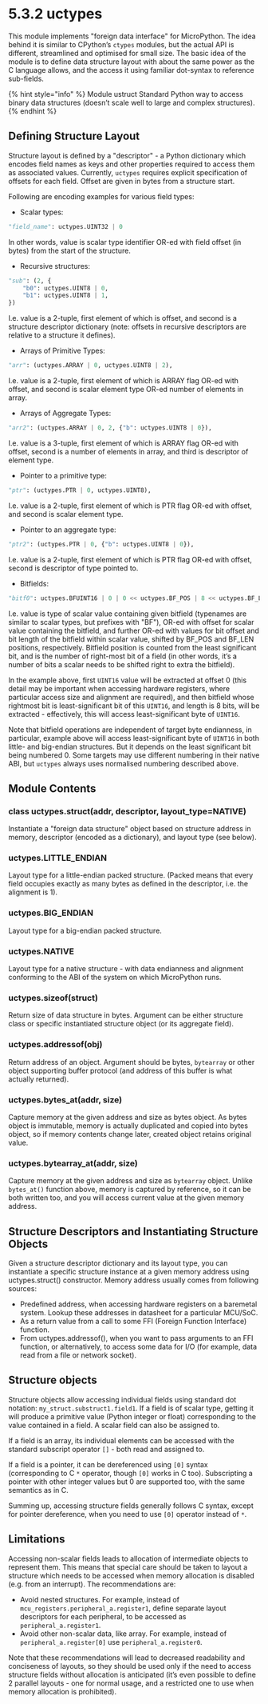 # 5.3.2 uctypes

This module implements "foreign data interface" for MicroPython. The idea behind it is similar to CPython’s `ctypes` modules, but the actual API is different, streamlined and optimised for small size. The basic idea of the module is to define data structure layout with about the same power as the C language allows, and the access it using familiar dot-syntax to reference sub-fields.

{% hint style="info" %}
Module ustruct Standard Python way to access binary data structures \(doesn’t scale well to large and complex structures\).
{% endhint %}

## Defining Structure Layout

Structure layout is defined by a "descriptor" - a Python dictionary which encodes field names as keys and other properties required to access them as associated values. Currently, `uctypes` requires explicit specification of offsets for each field. Offset are given in bytes from a structure start.

Following are encoding examples for various field types:

* Scalar types:

```python
"field_name": uctypes.UINT32 | 0
```

In other words, value is scalar type identifier OR-ed with field offset \(in bytes\) from the start of the structure.

* Recursive structures:

```python
"sub": (2, {
    "b0": uctypes.UINT8 | 0,
    "b1": uctypes.UINT8 | 1,
})
```

I.e. value is a 2-tuple, first element of which is offset, and second is a structure descriptor dictionary \(note: offsets in recursive descriptors are relative to a structure it defines\).

* Arrays of Primitive Types:

```python
"arr": (uctypes.ARRAY | 0, uctypes.UINT8 | 2),
```

I.e. value is a 2-tuple, first element of which is ARRAY flag OR-ed with offset, and second is scalar element type OR-ed number of elements in array.

* Arrays of Aggregate Types:

```python
"arr2": (uctypes.ARRAY | 0, 2, {"b": uctypes.UINT8 | 0}),
```

I.e. value is a 3-tuple, first element of which is ARRAY flag OR-ed with offset, second is a number of elements in array, and third is descriptor of element type.

* Pointer to a primitive type:

```python
"ptr": (uctypes.PTR | 0, uctypes.UINT8),
```

I.e. value is a 2-tuple, first element of which is PTR flag OR-ed with offset, and second is scalar element type.

* Pointer to an aggregate type:

```python
"ptr2": (uctypes.PTR | 0, {"b": uctypes.UINT8 | 0}),
```

I.e. value is a 2-tuple, first element of which is PTR flag OR-ed with offset, second is descriptor of type pointed to.

* Bitfields:

```python
"bitf0": uctypes.BFUINT16 | 0 | 0 << uctypes.BF_POS | 8 << uctypes.BF_LEN,
```

I.e. value is type of scalar value containing given bitfield \(typenames are similar to scalar types, but prefixes with "BF"\), OR-ed with offset for scalar value containing the bitfield, and further OR-ed with values for bit offset and bit length of the bitfield within scalar value, shifted by BF\_POS and BF\_LEN positions, respectively. Bitfield position is counted from the least significant bit, and is the number of right-most bit of a field \(in other words, it’s a number of bits a scalar needs to be shifted right to extra the bitfield\).

In the example above, first `UINT16` value will be extracted at offset 0 \(this detail may be important when accessing hardware registers, where particular access size and alignment are required\), and then bitfield whose rightmost bit is least-significant bit of this `UINT16`, and length is 8 bits, will be extracted - effectively, this will access least-significant byte of `UINT16`.

Note that bitfield operations are independent of target byte endianness, in particular, example above will access least-significant byte of `UINT16` in both little- and big-endian structures. But it depends on the least significant bit being numbered 0. Some targets may use different numbering in their native ABI, but `uctypes` always uses normalised numbering described above.

## Module Contents

### class uctypes.struct\(addr, descriptor, layout\_type=NATIVE\)

Instantiate a "foreign data structure" object based on structure address in memory, descriptor \(encoded as a dictionary\), and layout type \(see below\).

### uctypes.LITTLE\_ENDIAN

Layout type for a little-endian packed structure. \(Packed means that every field occupies exactly as many bytes as defined in the descriptor, i.e. the alignment is 1\).

### uctypes.BIG\_ENDIAN

Layout type for a big-endian packed structure.

### uctypes.NATIVE

Layout type for a native structure - with data endianness and alignment conforming to the ABI of the system on which MicroPython runs.

### uctypes.sizeof\(struct\)

Return size of data structure in bytes. Argument can be either structure class or specific instantiated structure object \(or its aggregate field\).

### uctypes.addressof\(obj\)

Return address of an object. Argument should be bytes, `bytearray` or other object supporting buffer protocol \(and address of this buffer is what actually returned\).

### uctypes.bytes\_at\(addr, size\)

Capture memory at the given address and size as bytes object. As bytes object is immutable, memory is actually duplicated and copied into bytes object, so if memory contents change later, created object retains original value.

### uctypes.bytearray\_at\(addr, size\)

Capture memory at the given address and size as `bytearray` object. Unlike `bytes_at()` function above, memory is captured by reference, so it can be both written too, and you will access current value at the given memory address.

## Structure Descriptors and Instantiating Structure Objects

Given a structure descriptor dictionary and its layout type, you can instantiate a specific structure instance at a given memory address using uctypes.struct\(\) constructor. Memory address usually comes from following sources:

* Predefined address, when accessing hardware registers on a baremetal system. Lookup these addresses in datasheet for a particular MCU/SoC.
* As a return value from a call to some FFI \(Foreign Function Interface\) function.
* From uctypes.addressof\(\), when you want to pass arguments to an FFI function, or alternatively, to access some data for I/O \(for example, data read from a file or network socket\).

## Structure objects

Structure objects allow accessing individual fields using standard dot notation: `my_struct.substruct1.field1`. If a field is of scalar type, getting it will produce a primitive value \(Python integer or float\) corresponding to the value contained in a field. A scalar field can also be assigned to.

If a field is an array, its individual elements can be accessed with the standard subscript operator `[]` - both read and assigned to.

If a field is a pointer, it can be dereferenced using `[0]` syntax \(corresponding to C `*` operator, though `[0]` works in C too\). Subscripting a pointer with other integer values but 0 are supported too, with the same semantics as in C.

Summing up, accessing structure fields generally follows C syntax, except for pointer dereference, when you need to use `[0]` operator instead of `*`.

## Limitations

Accessing non-scalar fields leads to allocation of intermediate objects to represent them. This means that special care should be taken to layout a structure which needs to be accessed when memory allocation is disabled \(e.g. from an interrupt\). The recommendations are:

* Avoid nested structures. For example, instead of `mcu_registers.peripheral_a.register1`, define separate layout descriptors for each peripheral, to be accessed as `peripheral_a.register1`.
* Avoid other non-scalar data, like array. For example, instead of `peripheral_a.register[0]` use `peripheral_a.register0`.

Note that these recommendations will lead to decreased readability and conciseness of layouts, so they should be used only if the need to access structure fields without allocation is anticipated \(it’s even possible to define 2 parallel layouts - one for normal usage, and a restricted one to use when memory allocation is prohibited\).

